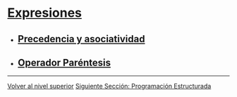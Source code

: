 # [Expresiones](../u4expressions/README.md)

- ## [Precedencia y asociatividad](u1precedenceAssociativity/README.md)
- ## [Operador Paréntesis](u2parenthesisOperator/README.md)


---

[Volver al nivel superior](../README.md)
[Siguiente Sección: Programación Estructurada](/c4how/u3structuredProgramming/README.md)
